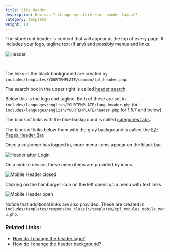 ```yaml
---
title: Site Header  
description: How can I change my storefront header layout? 
category: template
weight: 10
---
```


The storefront header is content that will appear at the top of every page. 
It includes your logo, tagline text (if any) and possibly menus and links.

![Header](/images/header.png) 

<br>

The links in the black background are created by `includes/templates/YOURTEMPLATE/common/tpl_header.php`. 

The search box in the upper right is called [header search](/user/sideboxes/search_box_header_only/).

Below this is the logo and tagline.  Both of these are set in `includes/languages/english/YOURTEMPLATE/lang.header.php`  (or `includes/languages/english/YOURTEMPLATE/header.php` for 1.5.7 and below).

The block of links with the blue background is called [categories tabs](/user/new_user_topics/categories_tabs/). 

The block of links below them with the gray background is called the [EZ-Pages Header Bar](/user/ezpages/ezpages_header_bar/).

Once a customer has logged in, more menu items appear on the black bar. 

![Header after Login](/images/logged_in_header.png) 

On a mobile device, these menu items are provided by icons. 

![Mobile Header closed](/images/mobile_closed.png)

Clicking on the hamburger icon on the left opens up a menu with text links 

![Mobile Header open](/images/mobile_open_logged_in.png)

Notice that additional links are also provided.  These are created in `includes/templates/responsive_classic/templates/tpl_modules_mobile_menu.php`.

### Related Links: 

- [How do I change the header logo?](/user/new_user_topics/change_header_logo/)
- [How do I change the header background?](/user/new_user_topics/change_header_image/)

